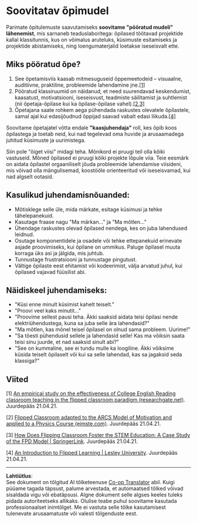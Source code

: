 <!--
CO_OP_TRANSLATOR_METADATA:
{
  "original_hash": "012bbd19f13171be32ac9ba21d4186c2",
  "translation_date": "2025-10-11T11:13:33+00:00",
  "source_file": "recommended-learning-model.md",
  "language_code": "et"
}
-->
# Soovitatav õpimudel

Parimate õpitulemuste saavutamiseks **soovitame "pööratud mudeli" lähenemist**, mis sarnaneb teaduslaboritega: õpilased töötavad projektide kallal klassitunnis, kus on võimalus aruteluks, küsimuste esitamiseks ja projektide abistamiseks, ning loengumaterjalid loetakse iseseisvalt ette.

## Miks pööratud õpe?

1. See õpetamisviis kaasab mitmesuguseid õppemeetodeid – visuaalne, auditiivne, praktiline, probleemide lahendamine jne.[[1]](../..)
2. Pööratud klassiruumid on näidanud, et need suurendavad keskendumist, kaasatust, motivatsiooni, iseseisvust, teadmiste säilitamist ja suhtlemist (nii õpetaja-õpilase kui ka õpilase-õpilase vahel).[[2,3]](../..)
3. Õpetajana saate rohkem aega pühendada raskustes olevatele õpilastele, samal ajal kui edasijõudnud õppijad saavad vabalt edasi liikuda.[[4]](../..)

Soovitame õpetajatel võtta endale **"kaasjuhendaja"** roll, kes õpib koos õpilastega ja toetab neid, kui nad tegelevad oma huvide ja arusaamadega juhitud küsimuste ja uurimistega.

Siin pole "õiget viisi" midagi teha. Mõnikord ei pruugi teil olla kõiki vastuseid. Mõned õpilased ei pruugi kõiki projekte lõpule viia. Teie eesmärk on aidata õpilastel orgaaniliselt jõuda probleemide lahendamise viisideni, mis võivad olla mängulisemad, koostööle orienteeritud või iseseisvamad, kui nad algselt ootasid.

## Kasulikud juhendamisnõuanded:

* Mõtisklege selle üle, mida märkate, esitage küsimusi ja tehke tähelepanekuid.
* Kasutage fraase nagu "Ma märkan..." ja "Ma mõtlen..."
* Ühendage raskustes olevad õpilased nendega, kes on juba lahendused leidnud.
* Osutage komponentidele ja osadele või tehke ettepanekuid erinevate asjade proovimiseks, kui õpilane on ummikus. Paluge õpilasel muuta korraga üks asi ja jälgida, mis juhtub.
* Tunnustage frustratsiooni ja tunnustage pingutust.
* Vältige õpilaste eest ehitamist või kodeerimist, välja arvatud juhul, kui õpilased vajavad füüsilist abi.

## Näidiskeel juhendamiseks:

* "Küsi enne minult küsimist kahelt teiselt."
* "Proovi veel kaks minutit..."
* "Proovime sellest pausi teha. Äkki saaksid aidata teisi õpilasi nende elektriühendustega, kuna sa juba selle ära lahendasid?"
* "Ma mõtlen, kas mõnel teisel õpilasel on olnud sama probleem. Uurime!"
* "Sa tõesti pühendusid sellele ja lahendasid selle! Kas ma võiksin saata teisi sinu juurde, et nad saaksid sinult abi?"
* "See on kummaline, see ei tundu mulle ka loogiline. Äkki võiksime küsida teiselt õpilaselt või kui sa selle lahendad, kas sa jagaksid seda klassiga?"

## Viited

[1] [An empirical study on the effectiveness of College English Reading classroom teaching in the flipped classroom paradigm (researchgate.net)](https://www.researchgate.net/publication/322264495_An_empirical_study_on_the_effectiveness_of_College_English_Reading_classroom_teaching_in_the_flipped_classroom_paradigm). Juurdepääs 21.04.21.

[2] [Flipped Classroom adapted to the ARCS Model of Motivation and applied to a Physics Course (ejmste.com)](https://www.ejmste.com/article/flipped-classroom-adapted-to-the-arcs-model-of-motivation-and-applied-to-a-physics-course-4562). Juurdepääs 21.04.21.

[3] [How Does Flipping Classroom Foster the STEM Education: A Case Study of the FPD Model | SpringerLink](https://link.springer.com/article/10.1007/s10758-020-09443-9). Juurdepääs 21.04.21.

[4] [An Introduction to Flipped Learning | Lesley University](https://lesley.edu/article/an-introduction-to-flipped-learning#:~:text=An%20Introduction%20to%20Flipped%20Learning.%20Flipped%20learning%20is,advancements%20in%20the%20modern%20classroom%20is%20flipped%20learning.). Juurdepääs 21.04.21.

---

**Lahtiütlus**:  
See dokument on tõlgitud AI tõlketeenuse [Co-op Translator](https://github.com/Azure/co-op-translator) abil. Kuigi püüame tagada täpsust, palume arvestada, et automaatsed tõlked võivad sisaldada vigu või ebatäpsusi. Algne dokument selle algses keeles tuleks pidada autoriteetseks allikaks. Olulise teabe puhul soovitame kasutada professionaalset inimtõlget. Me ei vastuta selle tõlke kasutamisest tulenevate arusaamatuste või valesti tõlgenduste eest.